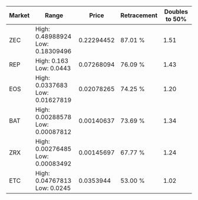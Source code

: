 | Market | Range | Price| Retracement | Doubles to 50% |
| --- | --- | --- | --- | --- |
| ZEC | High: 0.48988924<br />Low: 0.18309496 | 0.22294452 | 87.01 % | 1.51 |
| REP | High: 0.163<br />Low: 0.0443 | 0.07268094 | 76.09 % | 1.43 |
| EOS | High: 0.0337683<br />Low: 0.01627819 | 0.02078265 | 74.25 % | 1.20 |
| BAT | High: 0.00288578<br />Low: 0.00087812 | 0.00140637 | 73.69 % | 1.34 |
| ZRX | High: 0.00276485<br />Low: 0.00083492 | 0.00145697 | 67.77 % | 1.24 |
| ETC | High: 0.04767813<br />Low: 0.0245 | 0.0353944 | 53.00 % | 1.02 |
